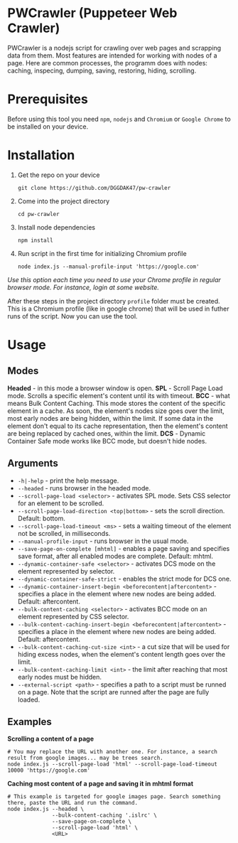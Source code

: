 # PWCrawler (Puppeteer Web Crawler)
PWCrawler is a nodejs script for crawling over web pages and scrapping data from them. Most features are intended for working with nodes of a page. Here are common processes, the programm does with nodes: caching, inspecing, dumping, saving, restoring, hiding, scrolling.

# Prerequisites
Before using this tool you need `npm`, `nodejs` and `Chromium` or `Google Chrome` to be installed on your device.

# Installation
1. Get the repo on your device
   ```
   git clone https://github.com/DGGDAK47/pw-crawler
   ```

2. Come into the project directory
   ```
   cd pw-crawler
   ```
3. Install node dependencies
   ```
   npm install
   ```
4. Run script in the first time for initializing Chromium profile
   ```
   node index.js --manual-profile-input 'https://google.com'
   ```
*Use this option each time you need to use your Chrome profile in regular browser mode. For instance, login at some website.*

After these steps in the project directory `profile` folder must be created. This is a Chromium profile (like in google chrome) that will be used in futher runs of the script. Now you can use the tool.

# Usage
## Modes
**Headed** - in this mode a browser window is open.
**SPL** - Scroll Page Load mode. Scrolls a specific element's content until its with timeout.
**BCC** - what means Bulk Content Caching. This mode stores the content of the specific element in a cache. As soon, the element's nodes size goes over the limit, most early nodes are being hidden, within the limit. If some data in the element don't equal to its cache representation, then the element's content are being replaced by cached ones, within the limit. 
**DCS** - Dynamic Container Safe mode works like BCC mode, but doesn't hide nodes.

## Arguments
* `-h|-help` - print the help message.
* `--headed` - runs browser in the headed mode.
* `--scroll-page-load <selector>` - activates SPL mode. Sets CSS selector for an element to be scrolled.
* `--scroll-page-load-direction <top|bottom>` - sets the scroll direction. Default: bottom.
* `--scroll-page-load-timeout <ms>` - sets a waiting timeout of the element not be scrolled, in milliseconds.
* `--manual-profile-input` - runs browser in the usual mode.
* `--save-page-on-complete [mhtml]` - enables a page saving and specifies save format, after all enabled modes are complete. Default: mhtml.
* `--dynamic-container-safe <selector>` - activates DCS mode on the element represented by selector.
* `--dynamic-container-safe-strict` - enables the strict mode for DCS one.
* `--dynamic-container-insert-begin <beforecontent|aftercontent>` - specifies a place in the element where new nodes are being added. Default: aftercontent.
* `--bulk-content-caching <selector>` - activates BCC mode on an element represented by CSS selector.
* `--bulk-content-caching-insert-begin <beforecontent|aftercontent>` - specifies a place in the element where new nodes are being added. Default: aftercontent.
* `--bulk-content-caching-cut-size <int>` - a cut size that will be used for hiding excess nodes, when the element's content length goes over the limit.
* `--bulk-content-caching-limit <int>` - the limit after reaching that most early nodes must be hidden.
* `--external-script <path>` - specifies a path to a script must be runned on a page. Note that the script are runned after the page are fully loaded.

## Examples
**Scrolling a content of a page**
```Shell
# You may replace the URL with another one. For instance, a search result from google images... may be trees search.
node index.js --scroll-page-load 'html' --scroll-page-load-timeout 10000 'https://google.com'
```

**Caching most content of a page and saving it in mhtml format**
```Shell
# This example is targeted for google images page. Search something there, paste the URL and run the command.
node index.js --headed \
              --bulk-content-caching '.islrc' \
              --save-page-on-complete \
              --scroll-page-load 'html' \
              <URL>
```